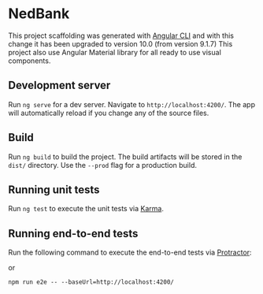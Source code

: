 # NedBank

This project scaffolding was generated with [Angular CLI](https://github.com/angular/angular-cli) and with this change it has been upgraded to version 10.0 (from version 9.1.7)
This project also use Angular Material library for all ready to use visual components.


## Development server

Run `ng serve` for a dev server. Navigate to `http://localhost:4200/`. The app will automatically reload if you change any of the source files.

## Build

Run `ng build` to build the project. The build artifacts will be stored in the `dist/` directory. Use the `--prod` flag for a production build.

## Running unit tests

Run `ng test` to execute the unit tests via [Karma](https://karma-runner.github.io).

## Running end-to-end tests

Run the following command to execute the end-to-end tests via [Protractor](http://www.protractortest.org/):

or 

`npm run e2e -- --baseUrl=http://localhost:4200/`
